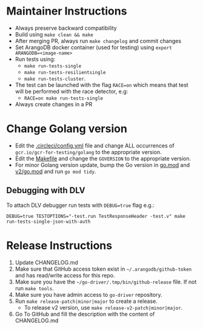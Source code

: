# Maintainer Instructions

- Always preserve backward compatibility
- Build using `make clean && make`
- After merging PR, always run `make changelog` and commit changes
- Set ArangoDB docker container (used for testing) using `export ARANGODB=<image-name>`
- Run tests using:
  - `make run-tests-single`
  - `make run-tests-resilientsingle`
  - `make run-tests-cluster`.
- The test can be launched with the flag `RACE=on` which means that test will be performed with the race detector, e.g:
  - `RACE=on make run-tests-single`
- Always create changes in a PR


# Change Golang version

- Edit the [.circleci/config.yml](.circleci/config.yml) file and change ALL occurrences of `gcr.io/gcr-for-testing/golang` to the appropriate version.
- Edit the [Makefile](Makefile) and change the `GOVERSION` to the appropriate version.
- For minor Golang version update, bump the Go version in [go.mod](go.mod) and [v2/go.mod](v2/go.mod) and run `go mod tidy`.

## Debugging with DLV

To attach DLV debugger run tests with `DEBUG=true` flag e.g.:
```shell
DEBUG=true TESTOPTIONS="-test.run TestResponseHeader -test.v" make run-tests-single-json-with-auth
```

# Release Instructions

1. Update CHANGELOG.md
2. Make sure that GitHub access token exist in `~/.arangodb/github-token` and has read/write access for this repo.
3. Make sure you have the `~/go-driver/.tmp/bin/github-release` file. If not run `make tools`.
4. Make sure you have admin access to `go-driver` repository.
5. Run `make release-patch|minor|major` to create a release.
   - To release v2 version, use `make release-v2-patch|minor|major`.
6. Go To GitHub and fill the description with the content of CHANGELOG.md
